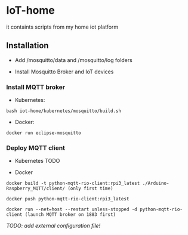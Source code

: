 # IoT-home
it containts scripts from my home iot platform

## Installation 

* Add /mosquitto/data and /mosquitto/log folders 

* Install Mosquitto Broker and IoT devices

### Install MQTT broker

* Kubernetes: 
```console
bash iot-home/kubernetes/mosquitto/build.sh
```
* Docker:
```console
docker run eclipse-mosquitto
```

### Deploy MQTT client 

* Kubernetes
TODO

* Docker

```console
docker build -t python-mqtt-rio-client:rpi3_latest ./Arduino-Raspberry_MQTT/client/ (only first time)

docker push python-mqtt-rio-client:rpi3_latest

docker run --net=host --restart unless-stopped -d python-mqtt-rio-client (launch MQTT broker on 1883 first)
```

*TODO: add external configuration file!*

